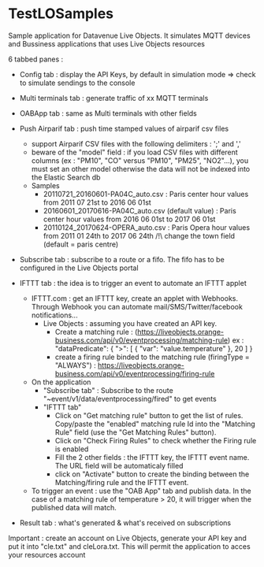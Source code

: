 # TestLOSamples

Sample application for Datavenue Live Objects.
It simulates MQTT devices and Bussiness applications that uses Live Objects resources

6 tabbed panes : 
- Config tab : display the API Keys, by default in simulation mode => check to simulate sendings to the console
- Multi terminals tab : generate traffic of xx MQTT terminals
- OABApp tab : same as Multi terminals with other fields 
- Push Airparif tab : push time stamped values of airparif csv files
	- support Airparif CSV files with the following delimiters : ';' and ',' 
	- beware of the "model" field : if you load CSV files with different columns (ex : "PM10", "CO" versus "PM10", "PM25", "NO2"...), you must set an other model otherwise the data will not be indexed into the Elastic Search db
	- Samples
		- 20110721_20160601-PA04C_auto.csv : Paris center hour values from 2011 07 21st to 2016 06 01st
		- 20160601_20170616-PA04C_auto.csv (default value) : Paris center hour values from 2016 06 01st to 2017 06 01st
		- 20110124_20170624-OPERA_auto.csv : Paris Opera hour values from 2011 01 24th to 2017 06 24th
		/!\ change the town field (default = paris centre)
- Subscribe tab : subscribe to a route or a fifo. The fifo has to be configured in the Live Objects portal

- IFTTT tab : the idea is to trigger an event to automate an IFTTT applet
	- IFTTT.com : get an IFTTT key, create an applet with Webhooks. Through Webhook you can automate mail/SMS/Twitter/facebook notifications...
		- Live Objects : assuming you have created an API key.
			- Create a matching rule : (https://liveobjects.orange-business.com/api/v0/eventprocessing/matching-rule) ex :         "dataPredicate": {
            ">": [
                {
                    "var": "value.temperature"
                },
                20
    	        ]
	        }
			- create a firing rule binded to the matching rule (firingType = "ALWAYS") : https://liveobjects.orange-business.com/api/v0/eventprocessing/firing-rule
	- On the application
		- "Subscribe tab" : Subscribe to the route "~event/v1/data/eventprocessing/fired" to get events
		- "IFTTT tab"
		 	- Click on "Get matching rule" button to get the list of rules. Copy/paste the "enabled" matching rule Id into the "Matching Rule" field (use the \"Get Matching Rules\" button).
			- Click on "Check Firing Rules" to check whether the Firing rule is enabled
			- Fill the 2 other fields : the IFTTT key, the IFTTT event name. The URL field will be automaticaly filled
			- click on "Activate" button to create the binding between the Matching/firing rule and the IFTTT event.
	- To trigger an event : use the "OAB App" tab and publish data. In the case of a matching rule of temperature > 20, it will trigger when the published data will match.
- Result tab : what's generated & what's received on subscriptions

Important : create an account on Live Objects, generate your API key and put it into "cle.txt" and cleLora.txt. This will permit the application to acces your resources account 

